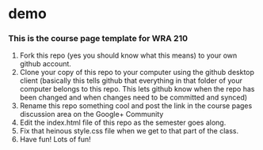 demo
====

### This is the course page template for WRA 210

1. Fork this repo (yes you should know what this means) to your own github account.
2. Clone your copy of this repo to your computer using the github desktop client (basically this tells github that everything in that folder of your computer belongs to this repo. This lets github know when the repo has been changed and when changes need to be committed and synced)
3. Rename this repo something cool and post the link in the course pages discussion area on the Google+ Community 
4. Edit the index.html file of this repo as the semester goes along.
5. Fix that heinous style.css file when we get to that part of the class.
6. Have fun! Lots of fun!
